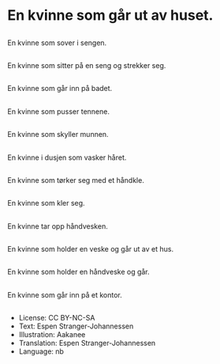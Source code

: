 # En kvinne som går ut av huset.

##
En kvinne som sover i sengen.

##
En kvinne som sitter på en seng og strekker seg.

##
En kvinne som går inn på badet.

##
En kvinne som pusser tennene.

##
En kvinne som skyller munnen.

##
En kvinne i dusjen som vasker håret.

##
En kvinne som tørker seg med et håndkle.

##
En kvinne som kler seg.

##
En kvinne tar opp håndvesken.

##
En kvinne som holder en veske og går ut av et hus.

##
En kvinne som holder en håndveske og går.

##
En kvinne som går inn på et kontor.

##
* License: CC BY-NC-SA
* Text: Espen Stranger-Johannessen
* Illustration: Aakanee
* Translation: Espen Stranger-Johannessen
* Language: nb
